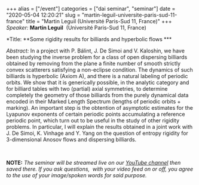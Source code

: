 +++
alias = ["/event"]
categories = ["dai seminar", "seminar"]
date = "2020-05-04 12:20:21"
slug = "martin-leguil-universite-paris-sud-11-france"
title = "Martin Leguil  (Université Paris-Sud 11, France)"
+++
*Speaker:* **Martin Leguil**  (Université Paris-Sud 11, France)

*Title: **Some rigidity results for billiards and hyperbolic flows ***

*Abstract:* In a project with P. Bálint, J. De Simoi and V. Kaloshin, we
have been studying the inverse problem for a class of open dispersing
billiards obtained by removing from the plane a finite number of smooth
strictly convex scatterers satisfying a non-eclipse condition. The
dynamics of such billiards is hyperbolic (Axiom A), and there is a
natural labeling of periodic orbits. We show that it is generically
possible, in the analytic category and for billiard tables with two
(partial) axial symmetries, to determine completely the geometry of
those billiards from the purely dynamical data encoded in their Marked
Length Spectrum (lengths of periodic orbits + marking). An important
step is the obtention of asymptotic estimates for the Lyapunov exponents
of certain periodic points accumulating a reference periodic point,
which turn out to be useful in the study of other rigidity problems. In
particular, I will explain the results obtained in a joint work with J.
De Simoi, K. Vinhage and Y. Yang on the question of entropy rigidity for
3-dimensional Anosov flows and dispersing billiards.

 

**NOTE:** *The seminar will be streamed live on our [YouTube
channel](https://www.youtube.com/channel/UCyNNg155G3iLS7l-qZjboyg) then
saved there. If you ask questions,  with your video feed on or off, you
agree to the use of your image/spoken words for said purpose.*
